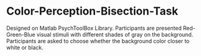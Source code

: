 # Color-Perception-Bisection-Task
Designed on Matlab PsychToolBox Library. 
Participants are presented Red-Green-Blue visual stimuli with different shades of gray on the background.
Participants are asked to choose whether the background color closer to white or black.
